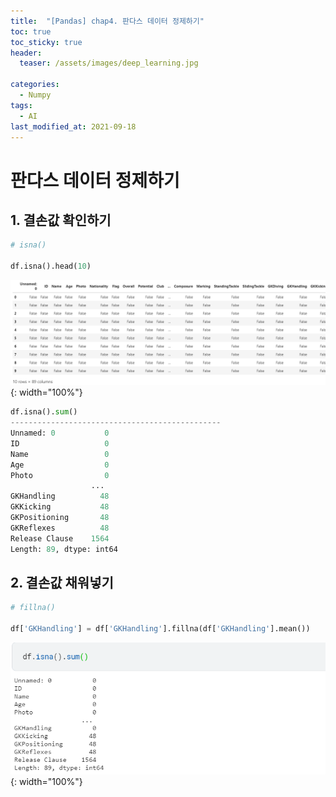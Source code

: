 ```yaml
---
title:  "[Pandas] chap4. 판다스 데이터 정제하기"
toc: true
toc_sticky: true
header:
  teaser: /assets/images/deep_learning.jpg

categories:
  - Numpy
tags:
  - AI
last_modified_at: 2021-09-18
---  
```


# 판다스 데이터 정제하기

## 1. 결손값 확인하기

```python
# isna()

df.isna().head(10)
```
![](/assets/images/pandas_32.png){: width="100%"}

```python
df.isna().sum()
-----------------------------------------------
Unnamed: 0           0
ID                   0
Name                 0
Age                  0
Photo                0
                  ... 
GKHandling          48
GKKicking           48
GKPositioning       48
GKReflexes          48
Release Clause    1564
Length: 89, dtype: int64
```


## 2. 결손값 채워넣기

```python
# fillna()

df['GKHandling'] = df['GKHandling'].fillna(df['GKHandling'].mean())
```
![](/assets/images/pandas_33.png){: width="100%"}
